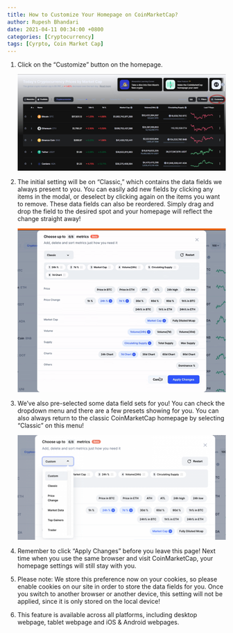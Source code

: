 ```yaml
---
title: How to Customize Your Homepage on CoinMarketCap?
author: Rupesh Bhandari
date: 2021-04-11 00:34:00 +0800
categories: [Cryptocurrency]
tags: [Cyrpto, Coin Market Cap]
---
```


1. Click on the “Customize” button on the homepage.

    ![First](/assets/img/CoinMarketCap/2021-03-21_095025.jpg)

2. The initial setting will be on “Classic,” which contains the data fields we always present to you. You can easily add new fields by clicking any items in the modal, or deselect by clicking again on the items you want to remove. These data fields can also be reordered. Simply drag and drop the field to the desired spot and your homepage will reflect the change straight away!

    ![Second](/assets/img/CoinMarketCap/coin_2.gif)

3. We’ve also pre-selected some data field sets for you! You can check the dropdown menu and there are a few presets showing for you. You can also always return to the classic CoinMarketCap homepage by selecting “Classic” on this menu!

    ![Third](/assets/img/CoinMarketCap/36x771.png)

4. Remember to click “Apply Changes” before you leave this page! Next time when you use the same browser and visit CoinMarketCap, your homepage settings will still stay with you.

5. Please note: We store this preference now on your cookies, so please enable cookies on our site in order to store the data fields for you. Once you switch to another browser or another device, this setting will not be applied, since it is only stored on the local device!

6. This feature is available across all platforms, including desktop webpage, tablet webpage and iOS & Android webpages.
